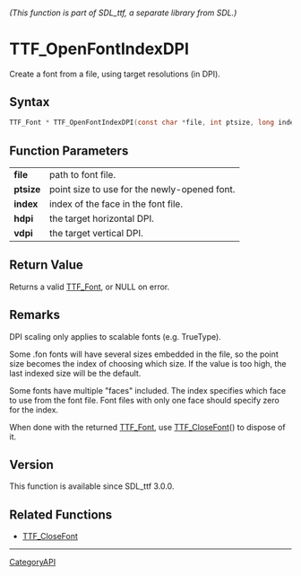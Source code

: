 ###### (This function is part of SDL_ttf, a separate library from SDL.)
# TTF_OpenFontIndexDPI

Create a font from a file, using target resolutions (in DPI).

## Syntax

```c
TTF_Font * TTF_OpenFontIndexDPI(const char *file, int ptsize, long index, unsigned int hdpi, unsigned int vdpi);

```

## Function Parameters

|                |                                              |
| -------------- | -------------------------------------------- |
| **file**       | path to font file.                           |
| **ptsize**     | point size to use for the newly-opened font. |
| **index**      | index of the face in the font file.          |
| **hdpi**       | the target horizontal DPI.                   |
| **vdpi**       | the target vertical DPI.                     |

## Return Value

Returns a valid [TTF_Font](TTF_Font), or NULL on error.

## Remarks

DPI scaling only applies to scalable fonts (e.g. TrueType).

Some .fon fonts will have several sizes embedded in the file, so the point
size becomes the index of choosing which size. If the value is too high,
the last indexed size will be the default.

Some fonts have multiple "faces" included. The index specifies which face
to use from the font file. Font files with only one face should specify
zero for the index.

When done with the returned [TTF_Font](TTF_Font), use
[TTF_CloseFont](TTF_CloseFont)() to dispose of it.

## Version

This function is available since SDL_ttf 3.0.0.

## Related Functions

* [TTF_CloseFont](TTF_CloseFont)

----
[CategoryAPI](CategoryAPI)

